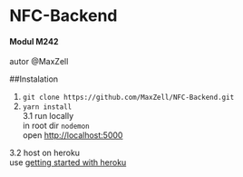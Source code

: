 # NFC-Backend
#### Modul M242
autor @MaxZell

##Instalation
1. ```git clone https://github.com/MaxZell/NFC-Backend.git```  
2. ```yarn install```  
3.1 run locally  
 in root dir ```nodemon```  
 open [http://localhost:5000](http://localhost:5000)
    
3.2 host on heroku  
    use [getting started with heroku](https://devcenter.heroku.com/articles/getting-started-with-nodejs?singlepage=true)
